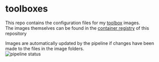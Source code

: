 # toolboxes

This repo contains the configuration files for my [toolbox](containertoolbx.org/) images.  
The images themselves can be found in the [container registry](https://gitlab.com/oriides/toolboxes/container_registry) of this repository

Images are automatically updated by the pipeline if changes have been made to the files in the image folders.  
![pipeline status](https://gitlab.com/oriides/toolboxes/badges/main/pipeline.svg)
